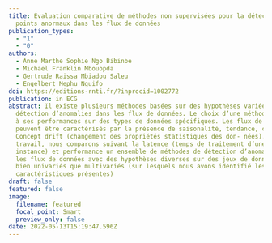 ```yaml
---
title: Évaluation comparative de méthodes non supervisées pour la détection de
  points anormaux dans les flux de données
publication_types:
  - "1"
  - "0"
authors:
  - Anne Marthe Sophie Ngo Bibinbe
  - Michael Franklin Mbouopda
  - Gertrude Raissa Mbiadou Saleu
  - Engelbert Mephu Nguifo
doi: https://editions-rnti.fr/?inprocid=1002772
publication: in ECG
abstract: Il existe plusieurs méthodes basées sur des hypothèses variées pour la
  détection d’anomalies dans les flux de données. Le choix d’une méthode est lié
  à ses performances sur des types de données spécifiques. Les flux de données
  peuvent être caractérisés par la présence de saisonalité, tendance, cycle et
  Concept drift (changement des propriétés statistiques des don- nées). Dans ce
  travail, nous comparons suivant la latence (temps de traitement d’une
  instance) et performance un ensemble de méthodes de détection d’anomalies dans
  les flux de données avec des hypothèses diverses sur des jeux de données aussi
  bien univariés que multivariés (sur lesquels nous avons identifié les
  caractéristiques présentes)
draft: false
featured: false
image:
  filename: featured
  focal_point: Smart
  preview_only: false
date: 2022-05-13T15:19:47.596Z
---
```

